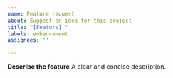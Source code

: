 ```yaml
---
name: Feature request
about: Suggest an idea for this project
title: "[Feature] "
labels: enhancement
assignees: ''

---
```


**Describe the feature**
A clear and concise description.
